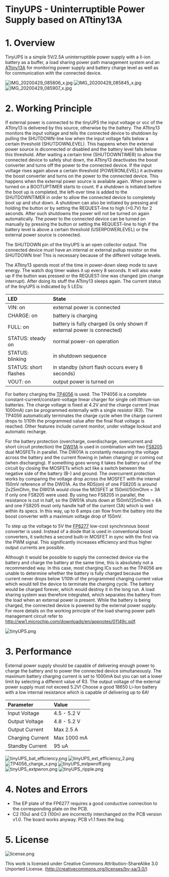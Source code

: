 # TinyUPS - Uninterruptible Power Supply based on ATtiny13A

# 1. Overview #

TinyUPS is a simple 5V/2.5A uninterruptible power supply with a li-ion battery as a buffer, a load sharing power path management system and an [ATtiny13A](http://ww1.microchip.com/downloads/en/DeviceDoc/doc8126.pdf) for monitoring power supply and battery charge level as well as for communication with the connected device.

![IMG_20200429_085806_x.jpg](https://image.easyeda.com/pullimage/2XsCuAdfqt9wIi8S0v06BNLV0mbNk2amUA6AiitS.jpeg)
![IMG_20200429_085845_x.jpg](https://image.easyeda.com/pullimage/ehw9MdOgYZ1FBT7VzwjljH5wGpZlaYVFoSfBCoGl.jpeg)
![IMG_20200429_085907_x.jpg](https://image.easyeda.com/pullimage/kT6kqbDiSMt34Geqa3ajQAtOuR0XCEJVwFSN0zOP.jpeg)

# 2. Working Principle #

If external power is connected to the tinyUPS the input voltage or vcc of the ATtiny13 is delivered by this source, otherwise by the battery. The ATtiny13 monitors the input voltage and tells the connected device to shutdown by pulling the SHUTDOWN-line low when the input voltage falls below a certain threshold (SHUTDOWNLEVEL). This happens when the external power source is diconnected or disabled and the battery level falls below this threshold. After waiting a certain time (SHUTDOWNTIMER) to allow the connected device to safely shut down, the ATtiny13 deactivates the boost converter and turns off the power to the connected device.
If the input voltage rises again above a certain threshold (POWERONLEVEL) it activates the boost converter and turns on the power to the connected device. This happens when the external power source is available again.
When power is turned on a BOOTUPTIMER starts to count. If a shutdown is initiated before the boot up is completed, the left-over time is added to the SHUTDOWNTIMER in order to allow the connected device to completely boot up and shut down.
A shutdown can also be initiated by pressing and holding the button or by setting the REQUEST-line to high (>0.7V) for 2 seconds. After such shutdowns the power will not be turned on again automatically. The power to the connected device can be turned on manually by pressing the button or setting the REQUEST-line to high if the battery level is above a certain threshold (USERPOWERLEVEL) or the external power source is connected.

The SHUTDOWN pin of the tinyUPS is an open collector output. The connected device must have an internal or external pullup resistor on the SHUTDOWN line! This is necessary because of the different voltage levels.

The ATtiny13 spends most of the time in power-down sleep mode to save energy. The watch dog timer wakes it up every 8 seconds. It will also wake up if the button was pressed or the REQUEST-line was changed (pin change interrupt). After doing its stuff the ATtiny13 sleeps again. The current status of the tinyUPS is indicated by 5 LEDs:

|LED|State|
|:-|:-|
|VIN: on|external power is connected|
|CHARGE: on|battery is charging|
|FULL: on|battery is fully charged (is only shown if external power is connected)|
|STATUS: steady on|normal power-on operation|
|STATUS: blinking|in shutdown sequence|
|STATUS: short flashes|in standby (short flash occurs every 8 seconds)|
|VOUT: on|output power is turned on|

For battery charging the [TP4056](https://datasheet.lcsc.com/szlcsc/1904031009_TPOWER-TP4056_C382139.pdf) is used. The TP4056 is a complete constant-current/constant-voltage linear charger for single cell lithium-ion batteries. The charge voltage is fixed at 4.2V and the charge current (max 1000mA) can be programmed externally with a single resistor (R3). The TP4056 automatically terminates the charge cycle when the charge current drops to 1/10th the programmed value after the final float voltage is reached. Other features include current monitor, under voltage lockout and automatic recharge.

For the battery protection (overcharge, overdischarge, overcurrent and short circuit protection) the [DW01A](https://datasheet.lcsc.com/szlcsc/1901091236_PUOLOP-DW01A_C351410.pdf) is used in combination with two [FS8205](https://datasheet.lcsc.com/szlcsc/Fortune-Semicon-FS8205_C32254.pdf) dual MOSFETs in parallel. The DW01A is constantly measuring the voltage across the battery and the current flowing in (when charging) or coming out (when discharging). If something goes wrong it takes the battery out of the circuit by closing the MOSFETs which act like a switch between the negative side of the battery (B-) and ground. The overcurrent protection works by comparing the voltage drop across the MOSFET with the internal 150mV reference of the DW01A. As the RDS(on) of one FS8205 is around 2x25mOhm, the DW01A would close the MOSFET at 150mV/50mOhm = 3A if only one FS8205 were used. By using two FS8205 in parallel, the resistance is cut in half, so the DW01A shuts down at 150mV/25mOhm = 6A and one FS8205 must only handle half of the current (3A) which is well within its specs. In this way, up to 6 amps can flow from the battery into the boost converter with a maximum voltage drop of 150mV.

To step up the voltage to 5V the [FP6277](https://datasheet.lcsc.com/szlcsc/Feeling-Tech-FP6277XR-G1_C88312.pdf) low-cost synchronous boost converter is used. Instead of a diode that is used in conventional boost converters, it switches a second built-in MOSFET in sync with the first via the PWM signal. This significantly increases efficiency and thus higher output currents are possible.

Although it would be possible to supply the connected device via the battery and charge the battery at the same time, this is absolutely not a recommended way. In this case, most charging ICs such as the TP4056 are unable to determine whether the battery is fully charged because the current never drops below 1/10th of the programmed charging current value which would tell the device to terminate the charging cycle. The battery would be charged forever, which would destroy it in the long run. A load sharing system was therefore integrated, which separates the battery from the load when an external power is present. While the battery is being charged, the connected device is powered by the external power supply. For more details on the working principle of the load sharing power path management circuit refer to http://ww1.microchip.com/downloads/en/appnotes/01149c.pdf.

![tinyUPS.png](https://image.easyeda.com/pullimage/5MvU4xPhC5vmnXBHo8SEw7gdiCj2jHQTh1ALZBmU.png)

# 3. Performance #

External power supply should be capable of delivering enough power to charge the battery and to power the connected device simultaneously. The maximum battery charging current is set to 1000mA but you can set a lower limit by selecting a different value of R3. The output voltage of the external power supply must not exceed 5.2V! Choose a good 18650 Li-Ion battery with a low internal resistance which is capable of delivering up to 6A!

|Parameter|Value|
|:-|:-|
|Input Voltage|4.5 - 5.2 V|
|Output Voltage|4.8 - 5.2 V|
|Output Current|Max 2.5 A|
|Charging Current|Max 1000 mA|
|Standby Current|95 uA|

![tinyUPS_bat_efficiency.png](https://image.easyeda.com/pullimage/W959GNvB4wwInaBowrjAbtAAMT8vCeLyaqSE4I29.png)
![tinyUPS_ext_efficiency_2.png](https://image.easyeda.com/pullimage/r1j2fOvBXxYUyLE3E1PBskUNkwubG3GuHiYs1wiT.png)
![TP4056_charge_x.png](https://image.easyeda.com/pullimage/UNkHfqfx3ETdvMpiQEETEzMi013vV7Ha1eeUnqdU.png)
![tinyUPS_extpwroff.png](https://image.easyeda.com/pullimage/bh1e51RDliqaCUedjc1ODjaZxg4zE4oq562P07h2.png)
![tinyUPS_extpwron.png](https://image.easyeda.com/pullimage/vAquKosg7Vafx468a0X0v73O01uWxJlmcDbXxqjH.png)
![tinyUPS_ripple.png](https://image.easyeda.com/pullimage/Oku4Ay6szQZlZ7JVQbMMSMXAQoVwiRxVshBPpwjk.png)

# 4. Notes and Errors #
- The EP plate of the FP6277 requires a good conductive connection to the corresponding plate on the PCB.
- C2 (10u) and C3 (100n) are incorrectly interchanged on the PCB version v1.0. The board works anyway. PCB v1.1 fixes the bug.

# 5. License #

![license.png](https://i.creativecommons.org/l/by-sa/3.0/88x31.png)

This work is licensed under Creative Commons Attribution-ShareAlike 3.0 Unported License. 
(http://creativecommons.org/licenses/by-sa/3.0/)
